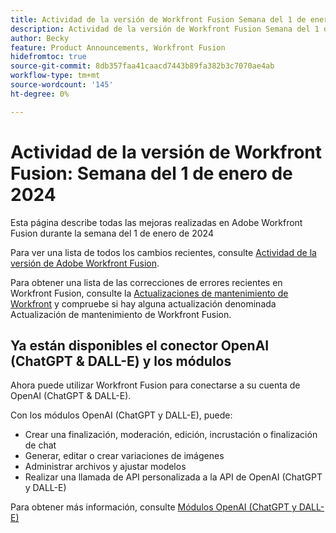 ```yaml
---
title: Actividad de la versión de Workfront Fusion Semana del 1 de enero de 2024
description: Actividad de la versión de Workfront Fusion Semana del 1 de enero de 2024
author: Becky
feature: Product Announcements, Workfront Fusion
hidefromtoc: true
source-git-commit: 8db357faa41caacd7443b89fa382b3c7070ae4ab
workflow-type: tm+mt
source-wordcount: '145'
ht-degree: 0%

---
```


# Actividad de la versión de Workfront Fusion: Semana del 1 de enero de 2024

Esta página describe todas las mejoras realizadas en Adobe Workfront Fusion durante la semana del 1 de enero de 2024

Para ver una lista de todos los cambios recientes, consulte [Actividad de la versión de Adobe Workfront Fusion](../../../product-announcements/product-releases/fusion-release-activity/fusion-release-activity.md).

Para obtener una lista de las correcciones de errores recientes en Workfront Fusion, consulte la [Actualizaciones de mantenimiento de Workfront](https://experienceleague.adobe.com/docs/workfront-known-issues/releases/current-updates.html) y compruebe si hay alguna actualización denominada Actualización de mantenimiento de Workfront Fusion.

## Ya están disponibles el conector OpenAI (ChatGPT &amp; DALL-E) y los módulos

Ahora puede utilizar Workfront Fusion para conectarse a su cuenta de OpenAI (ChatGPT &amp; DALL-E).

Con los módulos OpenAI (ChatGPT y DALL-E), puede:

* Crear una finalización, moderación, edición, incrustación o finalización de chat
* Generar, editar o crear variaciones de imágenes
* Administrar archivos y ajustar modelos
* Realizar una llamada de API personalizada a la API de OpenAI (ChatGPT y DALL-E)

Para obtener más información, consulte [Módulos OpenAI (ChatGPT y DALL-E)](/help/quicksilver/workfront-fusion/apps-and-their-modules/openai-chatgpt-modules.md)
